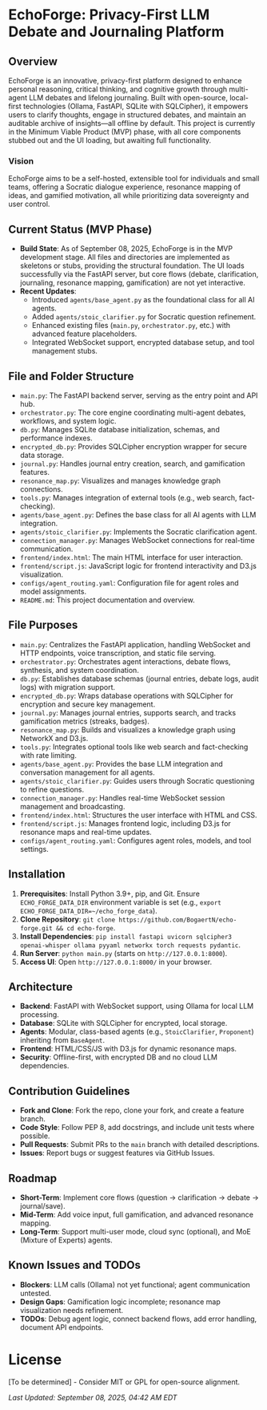 # EchoForge: Privacy-First LLM Debate and Journaling Platform

## Overview
EchoForge is an innovative, privacy-first platform designed to enhance personal reasoning, critical thinking, and cognitive growth through multi-agent LLM debates and lifelong journaling. Built with open-source, local-first technologies (Ollama, FastAPI, SQLite with SQLCipher), it empowers users to clarify thoughts, engage in structured debates, and maintain an auditable archive of insights—all offline by default. This project is currently in the Minimum Viable Product (MVP) phase, with all core components stubbed out and the UI loading, but awaiting full functionality.

### Vision
EchoForge aims to be a self-hosted, extensible tool for individuals and small teams, offering a Socratic dialogue experience, resonance mapping of ideas, and gamified motivation, all while prioritizing data sovereignty and user control.

## Current Status (MVP Phase)
- **Build State**: As of September 08, 2025, EchoForge is in the MVP development stage. All files and directories are implemented as skeletons or stubs, providing the structural foundation. The UI loads successfully via the FastAPI server, but core flows (debate, clarification, journaling, resonance mapping, gamification) are not yet interactive.
- **Recent Updates**:
  - Introduced `agents/base_agent.py` as the foundational class for all AI agents.
  - Added `agents/stoic_clarifier.py` for Socratic question refinement.
  - Enhanced existing files (`main.py`, `orchestrator.py`, etc.) with advanced feature placeholders.
  - Integrated WebSocket support, encrypted database setup, and tool management stubs.

## File and Folder Structure
- `main.py`: The FastAPI backend server, serving as the entry point and API hub.
- `orchestrator.py`: The core engine coordinating multi-agent debates, workflows, and system logic.
- `db.py`: Manages SQLite database initialization, schemas, and performance indexes.
- `encrypted_db.py`: Provides SQLCipher encryption wrapper for secure data storage.
- `journal.py`: Handles journal entry creation, search, and gamification features.
- `resonance_map.py`: Visualizes and manages knowledge graph connections.
- `tools.py`: Manages integration of external tools (e.g., web search, fact-checking).
- `agents/base_agent.py`: Defines the base class for all AI agents with LLM integration.
- `agents/stoic_clarifier.py`: Implements the Socratic clarification agent.
- `connection_manager.py`: Manages WebSocket connections for real-time communication.
- `frontend/index.html`: The main HTML interface for user interaction.
- `frontend/script.js`: JavaScript logic for frontend interactivity and D3.js visualization.
- `configs/agent_routing.yaml`: Configuration file for agent roles and model assignments.
- `README.md`: This project documentation and overview.

## File Purposes
- `main.py`: Centralizes the FastAPI application, handling WebSocket and HTTP endpoints, voice transcription, and static file serving.
- `orchestrator.py`: Orchestrates agent interactions, debate flows, synthesis, and system coordination.
- `db.py`: Establishes database schemas (journal entries, debate logs, audit logs) with migration support.
- `encrypted_db.py`: Wraps database operations with SQLCipher for encryption and secure key management.
- `journal.py`: Manages journal entries, supports search, and tracks gamification metrics (streaks, badges).
- `resonance_map.py`: Builds and visualizes a knowledge graph using NetworkX and D3.js.
- `tools.py`: Integrates optional tools like web search and fact-checking with rate limiting.
- `agents/base_agent.py`: Provides the base LLM integration and conversation management for all agents.
- `agents/stoic_clarifier.py`: Guides users through Socratic questioning to refine questions.
- `connection_manager.py`: Handles real-time WebSocket session management and broadcasting.
- `frontend/index.html`: Structures the user interface with HTML and CSS.
- `frontend/script.js`: Manages frontend logic, including D3.js for resonance maps and real-time updates.
- `configs/agent_routing.yaml`: Configures agent roles, models, and tool settings.

## Installation
1. **Prerequisites**: Install Python 3.9+, pip, and Git. Ensure `ECHO_FORGE_DATA_DIR` environment variable is set (e.g., `export ECHO_FORGE_DATA_DIR=~/echo_forge_data`).
2. **Clone Repository**: `git clone https://github.com/BogaertN/echo-forge.git && cd echo-forge`.
3. **Install Dependencies**: `pip install fastapi uvicorn sqlcipher3 openai-whisper ollama pyyaml networkx torch requests pydantic`.
4. **Run Server**: `python main.py` (starts on `http://127.0.0.1:8000`).
5. **Access UI**: Open `http://127.0.0.1:8000/` in your browser.

## Architecture
- **Backend**: FastAPI with WebSocket support, using Ollama for local LLM processing.
- **Database**: SQLite with SQLCipher for encrypted, local storage.
- **Agents**: Modular, class-based agents (e.g., `StoicClarifier`, `Proponent`) inheriting from `BaseAgent`.
- **Frontend**: HTML/CSS/JS with D3.js for dynamic resonance maps.
- **Security**: Offline-first, with encrypted DB and no cloud LLM dependencies.

## Contribution Guidelines
- **Fork and Clone**: Fork the repo, clone your fork, and create a feature branch.
- **Code Style**: Follow PEP 8, add docstrings, and include unit tests where possible.
- **Pull Requests**: Submit PRs to the `main` branch with detailed descriptions.
- **Issues**: Report bugs or suggest features via GitHub Issues.

## Roadmap
- **Short-Term**: Implement core flows (question → clarification → debate → journal/save).
- **Mid-Term**: Add voice input, full gamification, and advanced resonance mapping.
- **Long-Term**: Support multi-user mode, cloud sync (optional), and MoE (Mixture of Experts) agents.

## Known Issues and TODOs
- **Blockers**: LLM calls (Ollama) not yet functional; agent communication untested.
- **Design Gaps**: Gamification logic incomplete; resonance map visualization needs refinement.
- **TODOs**: Debug agent logic, connect backend flows, add error handling, document API endpoints.


# License
[To be determined] - Consider MIT or GPL for open-source alignment.

*Last Updated: September 08, 2025, 04:42 AM EDT*
